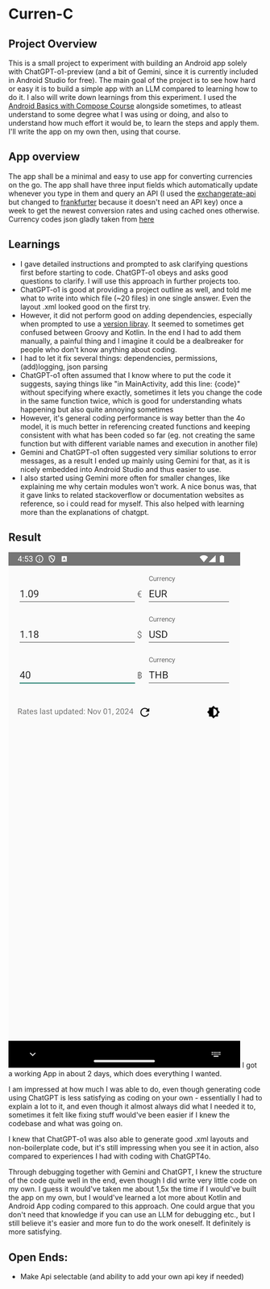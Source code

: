 # Curren-C
## Project Overview
This is a small project to experiment with building an Android app solely with ChatGPT-o1-preview (and a bit of Gemini, since it is currently included in Android Studio for free).
The main goal of the project is to see how hard or easy it is to build a simple app with an LLM compared to learning how to do it. I also will write down learnings from this experiment.
I used the [Android Basics with Compose Course](https://developer.android.com/courses/android-basics-compose/course) alongside sometimes, to atleast understand to some degree what I was using or doing, and also to understand how much effort it would be, to learn the steps and apply them. I'll write the app on my own then, using that course.

## App overview
The app shall be a minimal and easy to use app for converting currencies on the go. 
The app shall have three input fields which automatically update whenever you type in them and query an API (I used the [exchangerate-api](https://www.exchangerate-api.com/docs/java-currency-api) but changed to [frankfurter](https://github.com/hakanensari/frankfurter) because it doesn't need an API key) once a week to get the newest conversion rates and using cached ones otherwise. Currency codes json gladly taken from [here](https://github.com/ourworldincode/currency/tree/main)

## Learnings
- I gave detailed instructions and prompted to ask clarifying questions first before starting to code. ChatGPT-o1 obeys and asks good questions to clarify. I will use this approach in further projects too.
- ChatGPT-o1 is good at providing a project outline as well, and told me what to write into which file (~20 files) in one single answer. Even the layout .xml looked good on the first try.
- However, it did not perform good on adding dependencies, especially when prompted to use a [version libray](https://developer.android.com/build/dependencies#add-dependency). It seemed to sometimes get confused between Groovy and Kotlin. In the end I had to add them manually, a painful thing and I imagine it could be a dealbreaker for people who don't know anything about coding.
- I had to let it fix several things: dependencies, permissions, (add)logging, json parsing
- ChatGPT-o1 often assumed that I know where to put the code it suggests, saying things like "in MainActivity, add this line: {code}" without specifying where exactly, sometimes it lets you change the code in the same function twice, which is good for understanding whats happening but also quite annoying sometimes
- However, it's general coding performance is way better than the 4o model, it is much better in referencing created functions and keeping consistent with what has been coded so far (eg. not creating the same function but with different variable names and execution in another file)
- Gemini and ChatGPT-o1 often suggested very similiar solutions to error messages, as a result I ended up mainly using Gemini for that, as it is nicely embedded into Android Studio and thus easier to use.
- I also started using Gemini more often for smaller changes, like explaining me why certain modules won't work. A nice bonus was, that it gave links to related stackoverflow or documentation websites as reference, so i could read for myself. This also helped with learning more than the explanations of chatgpt. 

## Result
![App_Screenshot.png](App_Screenshot.png)
I got a working App in about 2 days, which does everything I wanted.

I am impressed at how much I was able to do, even though generating code using ChatGPT is less satisfying as coding on your own - essentially I had to explain a lot to it, and even though it almost always did what I needed it to, sometimes it felt like fixing stuff would've been easier if I knew the codebase and what was going on.

I knew that ChatGPT-o1 was also able to generate good .xml layouts and non-boilerplate code, but it's still impressing when you see it in action, also compared to experiences I had with coding with ChatGPT4o.

Through debugging together with Gemini and ChatGPT, I knew the structure of the code quite well in the end, even though I did write very little code on my own.
I guess it would've taken me about 1,5x the time if I would've built the app on my own, but I would've learned a lot more about Kotlin and Android App coding compared to this approach. One could argue that you don't need that knowledge if you can use an LLM for debugging etc., but I still believe it's easier and more fun to do the work oneself. It definitely is more satisfying.

## Open Ends:
- Make Api selectable (and ability to add your own api key if needed)
